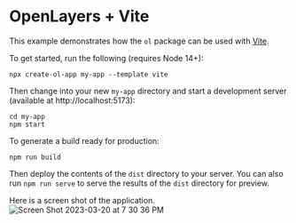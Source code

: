 # OpenLayers + Vite

This example demonstrates how the `ol` package can be used with [Vite](https://vitejs.dev/).

To get started, run the following (requires Node 14+):

    npx create-ol-app my-app --template vite

Then change into your new `my-app` directory and start a development server (available at http://localhost:5173):

    cd my-app
    npm start

To generate a build ready for production:

    npm run build

Then deploy the contents of the `dist` directory to your server.  You can also run `npm run serve` to serve the results of the `dist` directory for preview.

Here is a screen shot of the application.
![Screen Shot 2023-03-20 at 7 30 36 PM](https://user-images.githubusercontent.com/82268257/226365312-4bcce15c-e98a-4139-97f8-1822347dc738.png)

